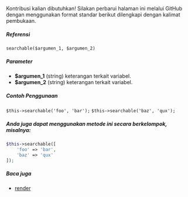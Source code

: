 Kontribusi kalian dibutuhkan!
Silakan perbarui halaman ini melalui GitHub dengan menggunakan format standar berikut dilengkapi dengan kalimat pembukaan.

##### Referensi

`searchable($argumen_1, $argumen_2)`

##### Parameter
* **$argumen_1** (string) keterangan terkait variabel.
* **$argumen_2** (string) keterangan terkait variabel.

##### Contoh Penggunaan
`$this->searchable('foo', 'bar');`
`$this->searchable('baz', 'qux');`


##### Anda juga dapat menggunakan metode ini secara berkelompok, misalnya:
```php
$this->searchable([
    'foo' => 'bar',
    'baz' => 'qux'
]);
```

##### Baca juga
* [render](./render)
